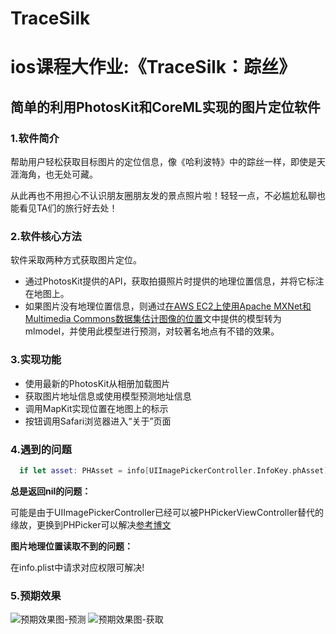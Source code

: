 # TraceSilk
# ios课程大作业:《TraceSilk：踪丝》

## 简单的利用PhotosKit和CoreML实现的图片定位软件

### 1.软件简介

帮助用户轻松获取目标图片的定位信息，像《哈利波特》中的踪丝一样，即使是天涯海角，也无处可藏。

从此再也不用担心不认识朋友圈朋友发的景点照片啦！轻轻一点，不必尴尬私聊也能看见TA们的旅行好去处！

### 2.软件核心方法

软件采取两种方式获取图片定位。

- 通过PhotosKit提供的API，获取拍摄照片时提供的地理位置信息，并将它标注在地图上。
- 如果图片没有地理位置信息，则通过[在AWS EC2上使用Apache MXNet和Multimedia Commons数据集估计图像的位置](https://aws.amazon.com/cn/blogs/machine-learning/estimating-the-location-of-images-using-mxnet-and-multimedia-commons-dataset-on-aws-ec2/)文中提供的模型转为mlmodel，并使用此模型进行预测，对较著名地点有不错的效果。

### 3.实现功能

- 使用最新的PhotosKit从相册加载图片
- 获取图片地址信息或使用模型预测地址信息
- 调用MapKit实现位置在地图上的标示
- 按钮调用Safari浏览器进入“关于”页面

### 4.遇到的问题

```swift
  if let asset: PHAsset = info[UIImagePickerController.InfoKey.phAsset] as? PHAsset 
```

**总是返回nil的问题：**

  ​		可能是由于UIImagePickerController已经可以被PHPickerViewController替代的缘故，更换到PHPicker可以解决[参考博文](https://www.felixlarsen.com/blog/photo-metadata-phpickerview)

**图片地理位置读取不到的问题：**

  在info.plist中请求对应权限可解决!
###  5.预期效果
![预期效果图-预测][1]
![预期效果图-获取][2]


  [1]: https://rubisco.cn/usr/uploads/2021/01/4226629343.png
  [2]: https://rubisco.cn/usr/uploads/2021/01/2550416190.png
